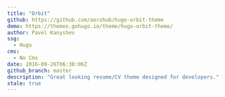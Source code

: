 ```yaml
---
title: "Orbit"
github: https://github.com/aerohub/hugo-orbit-theme
demo: https://themes.gohugo.io/theme/hugo-orbit-theme/
author: Pavel Kanyshev
ssg:
  - Hugo
cms:
  - No Cms
date: 2016-09-26T06:30:06Z
github_branch: master
description: "Great looking resume/CV theme designed for developers."
stale: true
---
```

